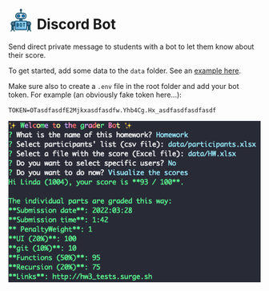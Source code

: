 <style>
  h1 img{
    width: 50px;
    vertical-align:bottom;
  }
  </style>

# ![](assets/bot.png) Discord Bot

Send direct private message to students with a bot to let them know about their score.

To get started, add some data to the `data` folder. See an [example here](example).

Make sure also to create a `.env` file in the root folder and add your bot token. For example (an obviously fake token here...):

```
TOKEN=OTasdfasdfE2Mjkxasdfasdfw.Yhb4Cg.Hx_asdfasdfasdfasdf
```

![](assets/screenshot.png)
